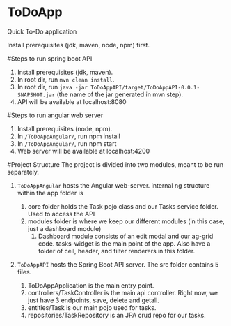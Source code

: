 # ToDoApp
Quick To-Do application

Install prerequisites (jdk, maven, node, npm) first.

#Steps to run spring boot API
1. Install prerequisites (jdk, maven).
2. In root dir, run `mvn clean install`.
3. In root dir, run `java -jar ToDoAppAPI/target/ToDoAppAPI-0.0.1-SNAPSHOT.jar` (the name of the jar generated in mvn step).
4. API will be available at localhost:8080

#Steps to run angular web server
1. Install prerequisites (node, npm).
2. In `/ToDoAppAngular/`, run npm install
3. In `/ToDoAppAngular/`, run npm start
4. Web server will be available at localhost:4200


#Project Structure
The project is divided into two modules, meant to be run separately. 
1. `ToDoAppAngular` hosts the Angular web-server. internal ng structure within the app folder is
    1. core folder holds the Task pojo class and our Tasks service folder. Used to access the API
    2. modules folder is where we keep our different modules (in this case, just a dashboard module)
        1. Dashboard module consists of an edit modal and our ag-grid code. tasks-widget is the main point of the app.
        Also have a folder of cell, header, and filter renderers in this folder.
    
2. `ToDoAppAPI` hosts the Spring Boot API server. The src folder contains 5 files.
    1. ToDoAppApplication is the main entry point.
    2. controllers/TaskController is the main api controller. Right now, we just have 3 endpoints, save, delete and getall.
    3. entities/Task is our main pojo used for tasks.
    4. repositories/TaskRepository is an JPA crud repo for our tasks.
